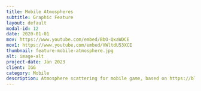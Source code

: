 ```yaml
---
title: Mobile Atmospheres
subtitle: Graphic Feature
layout: default
modal-id: 12
date: 2020-01-01
mov: https://www.youtube.com/embed/BbO-QxaWDCE
mov1: https://www.youtube.com/embed/VWltdU53XCE
thumbnail: feature-mobile-atmosphere.jpg
alt: image-alt
project-date: Jan 2023
client: IGG
category: Mobile
description: Atmosphere scattering for mobile game, based on https://blog.selfshadow.com/publications/s2020-shading-course/
---
```

